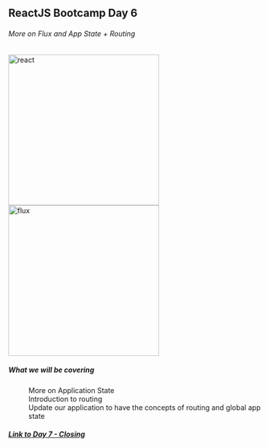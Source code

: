 ## ReactJS Bootcamp Day 6

###### More on Flux and App State + Routing
<img src="https://keyholesoftware.com/wp-content/uploads/React.js-Flux-3.png" alt="react" width="300" />

<img src="https://cask.scotch.io/2014/10/V70cSEC.png" alt="flux" width="300" />
<dl>
  <dt>
      <h5>What we will be covering</h5>
  </dt>
  <dd>More on Application State</dd>
  <dd>Introduction to routing</dd>
  <dd>Update our application to have the concepts of routing and global app state</dd>
</dl>


<h5><a href="https://github.com/westeezy/ReactJS-Bootcamp/blob/master/agendas/day7.md">Link to Day 7 - Closing</a></h5>
